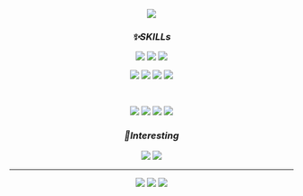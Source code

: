 <p align = "center">
 <img src = "https://capsule-render.vercel.app/api?type=slice&reversal=true&color=gradient&customColorList=30&height=200&section=header&text=YoonGyum&fontSize=70&fontColor=FFFFFF&animation=twinkling "> 
</p>


 ### _**<p align = "center">✨SKILLs</p>**_


<p align="center">
    <img src = "https://img.shields.io/badge/-javascript-F7DF1E?style=flat-square&logo=Javascript&logoColor=black">
    <img src = "https://img.shields.io/badge/-react-61DAFB?style=flat-square&logo=React&logoColor=black">
    <img src = "https://img.shields.io/badge/-react_native-FF0040?style=flat-square&logo=Expo&logoColor=white">
</p>


<p align="center">
    <img src = "https://img.shields.io/badge/-python-3776AB?style=flat-square&logo=Python&logoColor=white"> 
    <img src = "https://img.shields.io/badge/-java-007396?style=flat-square&logo=Java&logoColor=white">
    <img src = "https://img.shields.io/badge/-spring_boot-6DB33F?style=flat-square&logo=Springboot&logoColor=white">
    <img src = "https://img.shields.io/badge/-mysql-4479A1?style=flat-square&logo=Mysql&logoColor=white">
</p>

<br>

<p align="center">
    <img src = "https://img.shields.io/badge/-git-F05032?style=flat-square&logo=Git&logoColor=white"> 
    <img src = "https://img.shields.io/badge/-eclipse-2C2255?style=flat-square&logo=Eclipse IDE&logoColor=white">
    <img src = "https://img.shields.io/badge/-inteliJ-000000?style=flat-square&logo=IntelliJ IDEA&logoColor=white">
    <img src = "https://img.shields.io/badge/-vscode-007ACC?style=flat-square&logo=Visual Studio Code&logoColor=white">
</p>


### _**<p align = "center">🎈Interesting</p>**_
<p align="center">
    <img src = "https://img.shields.io/badge/-docker-2496ED?style=flat-square&logo=Docker&logoColor=white"> 
    <img src = "https://img.shields.io/badge/-kubernetes-326CE5?style=flat-square&logo=Kubernetes&logoColor=white">
</p>

---
<p align="center">
  <a href="https://velog.io/@yoongyum" target="_blank"><img src="https://img.shields.io/badge/Velog-20c997?style=flat-square&logo=Velog&logoColor=white"/></a>
  <a href="mailto:imshreg@gmail.com" target="_blank"><img src="https://img.shields.io/badge/Gmail-D71921?style=flat-square&logo=GMail&logoColor=white"/></a>
  <a href="https://github.com/yoongyum" target="_blank"><img src="https://img.shields.io/badge/Github-181717?style=flat-square&logo=GitHub&logoColor=white"/></a>
</p>
